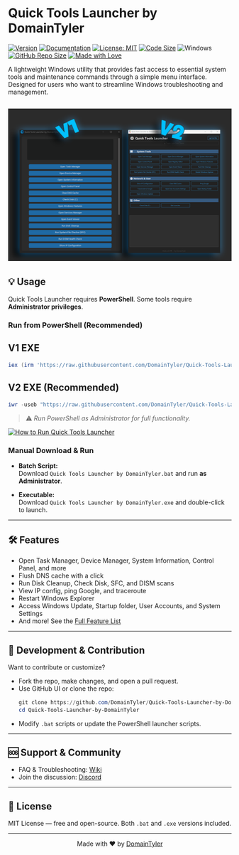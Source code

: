 # Quick Tools Launcher by DomainTyler

[![Version](https://img.shields.io/github/v/release/DomainTyler/Quick-Tools-Launcher-by-DomainTyler?color=%230567ff&label=Latest%20Release&style=for-the-badge)](https://github.com/DomainTyler/Quick-Tools-Launcher-by-DomainTyler/releases/latest)
[![Documentation](https://img.shields.io/badge/Documentation-View%20Wiki-grey?style=for-the-badge&logo=bookstack)](https://github.com/DomainTyler/Quick-Tools-Launcher-by-DomainTyler/wiki)
[![License: MIT](https://img.shields.io/github/license/DomainTyler/Quick-Tools-Launcher-by-DomainTyler?style=for-the-badge&color=green)](https://github.com/DomainTyler/Quick-Tools-Launcher-by-DomainTyler/blob/main/LICENSE)
[![Code Size](https://img.shields.io/github/languages/code-size/DomainTyler/Quick-Tools-Launcher-by-DomainTyler?style=for-the-badge)](https://github.com/DomainTyler/Quick-Tools-Launcher-by-DomainTyler)
![Windows](https://img.shields.io/badge/OS-Windows-blue?style=for-the-badge&logo=windows)
[![GitHub Repo Size](https://img.shields.io/github/repo-size/DomainTyler/Quick-Tools-Launcher-by-DomainTyler?style=for-the-badge)](https://github.com/DomainTyler/Quick-Tools-Launcher-by-DomainTyler)
[![Made with Love](https://img.shields.io/badge/Made%20with-%E2%9D%A4%EF%B8%8F-red?style=for-the-badge)](#)


A lightweight Windows utility that provides fast access to essential system tools and maintenance commands through a simple menu interface. Designed for users who want to streamline Windows troubleshooting and management.

![Preview](https://raw.githubusercontent.com/DomainTyler/Quick-Tools-Launcher-by-DomainTyler/main/preview%20image.png)
---

## 💡 Usage

Quick Tools Launcher requires **PowerShell**. Some tools require **Administrator privileges**.

### Run from PowerShell (Recommended)

## V1 EXE
```powershell
iex (irm 'https://raw.githubusercontent.com/DomainTyler/Quick-Tools-Launcher-by-DomainTyler/main/launch%20v1.ps1')
```
## V2 EXE (Recommended)
```powershell
iwr -useb "https://raw.githubusercontent.com/DomainTyler/Quick-Tools-Launcher-by-DomainTyler/main/launch%20v2.ps1" | iex
```

> ⚠️ *Run PowerShell as Administrator for full functionality.*

[![How to Run Quick Tools Launcher](https://img.youtube.com/vi/-B3Hr1S6lm4/maxresdefault.jpg)](https://www.youtube.com/watch?v=-B3Hr1S6lm4)




### Manual Download & Run

- **Batch Script:**  
  Download `Quick Tools Launcher by DomainTyler.bat` and run **as Administrator**.

- **Executable:**  
  Download `Quick Tools Launcher by DomainTyler.exe` and double-click to launch.

---

## 🛠️ Features

- Open Task Manager, Device Manager, System Information, Control Panel, and more  
- Flush DNS cache with a click  
- Run Disk Cleanup, Check Disk, SFC, and DISM scans  
- View IP config, ping Google, and traceroute  
- Restart Windows Explorer  
- Access Windows Update, Startup folder, User Accounts, and System Settings  
- And more! See the [Full Feature List](https://github.com/DomainTyler/Quick-Tools-Launcher-by-DomainTyler/wiki/Full-Feature-List)

---

## 🧰 Development & Contribution

Want to contribute or customize?

- Fork the repo, make changes, and open a pull request.  
- Use GitHub UI or clone the repo:  
  ```powershell
  git clone https://github.com/DomainTyler/Quick-Tools-Launcher-by-DomainTyler.git
  cd Quick-Tools-Launcher-by-DomainTyler
  ```
- Modify `.bat` scripts or update the PowerShell launcher scripts.

---

## 🆘 Support & Community

- FAQ & Troubleshooting: [Wiki](https://github.com/DomainTyler/Quick-Tools-Launcher-by-DomainTyler/wiki)  
- Join the discussion: [Discord](https://discord.gg/YOUR_DISCORD_INVITE)  

---

## 📜 License

MIT License — free and open-source. Both `.bat` and `.exe` versions included.

---

<p align="center">Made with ❤️ by <a href="https://github.com/DomainTyler">DomainTyler</a></p>
